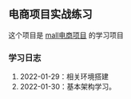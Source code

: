 ## 电商项目实战练习
这个项目是 [mall电商项目](https://github.com/macrozheng/springcloud-learning) 的学习项目

### 学习日志
1. 2022-01-29：相关环境搭建 
2. 2022-01-30：基本架构学习。